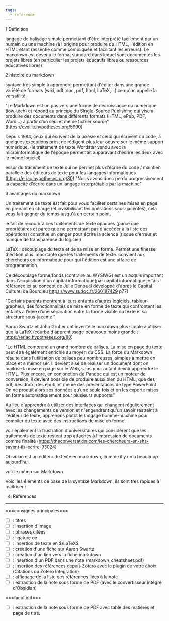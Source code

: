 ```yaml
---
tags:
  - référence
---
```


<!-- restaurer les titres avec des # -->

1 Définition

<!-- insérer l'image suivante ici : https://d33wubrfki0l68.cloudfront.net/e3541891e3115642d605aca52e4556d397e95c6f/4e2ba/images/quicktourexample.png -->

langage de balisage simple permettant d'être interprété facilement par un humain ou une machine (à l'origine pour produire du HTML, l'édition en HTML étant ressentie comme compliquée et facilitant les erreurs). 
Le markdown est devenu le format standard dans lequel sont documentés les projets libres (en particulier les projets éducatifs libres ou ressources éducatives libres)

<!-- dans le coffre, il y a un fichier correspondant à un tableau : PKM.ods ; en utilisant le service table to markdown (https://tabletomarkdown.com/convert-spreadsheet-to-markdown/) insérer le tableau en markdown ici -->


2 histoire du markdown

<!-- en utilisant la feuille d'aide sur markdown, insérer ici le PDF de la carte mentale (Obsidian_carte_mentale.pdf) -->


syntaxe très simple à apprendre permettant d'éditer dans une grande variété de formats (wiki, odt, doc, pdf, html, LaTeX,...) ce qu'on appelle la versatilité.

<!-- restaurer les phrases citées avec ">" -->

<!-- charger les références dans Zotero et avec le plugin de votre choix Citations ou Zotero integration, faites un lien avec la référence dans Zotero -->

"Le Markdown est un pas vers une forme de décroissance du numérique (low-tech) et répond au principe du Single-Source Publishing qui vise à produire des documents dans différents formats (HTML, ePub, PDF, Word...) à partir d’un seul et même fichier source" (https://eveille.hypotheses.org/5990)

<!-- dans le paragraphe suivant, utiliser le plugin 'Obsidian unicode search' pour faire la ligature du o et du e dans "oeuvre" -->

Depuis 1984, ceux qui écrivent de la poésie et ceux qui écrivent du code, à quelques exceptions près, ne rédigent plus leur oeuvre sur le même support numérique. (le traitement de texte Wordstar vendu avec la microinformatique de l'époque permettait auparavant d'écrire les deux avec le même logiciel)

essor du traitement de texte qui ne permet plus d'écrire du code / maintien parallèle des éditeurs de texte pour les langages informatiques (https://eriac.hypotheses.org/80)
"Nous avons donc perdu progressivement la capacité d’écrire dans un langage interprétable par la machine"

3 avantages du markdown

Un traitement de texte est fait pour vous faciliter certaines mises en page en prenant en charge (et invisibilisant les opérations sous-jacentes), cela vous fait gagner du temps jusqu'à un certain point.

le fait de recourir à ces traitements de texte opaques (parce que propriétaires et parce que ne permettant pas d'accéder à la liste des opérations) constitue un danger pour écrire la science (risque d'erreur et manque de transparence du logiciel)

<!-- insérer ci-dessous la commande LATEX pour restituer la graphie habituelle de LATEX : cette commande est :  \LaTeX --> 

LaTeX : découplage du texte et de sa mise en forme. Permet une finesse d'édition plus importante que les traitements de texte. 
convient aux chercheurs en informatique pour qui l'édition est une affaire de programmation. 

Ce découplage forme/fonds (contraire au WYSIWG) est un acquis important dans l'acquisition d'un capital informatique(par capital informatique je fais référence ici au concept de Julie Denouel développé d'après le Capital Culturel de Bourdieu https://www.sudoc.fr/260187429 p77)

"Certains parents montrent à leurs enfants d’autres logiciels, tableur-grapheur, des fonctionnalités de mise en forme de texte qui confrontent les enfants à l’idée d’une séparation entre la forme visible du texte et sa structure sous-jacente."

<!-- dans la ligne ci-dessous, insérer un renvoi vers une note sur Aaron Swartz. Dans cette note insérer une image d'Aaron Swartz
-->

Aaron Swartz et John Gruber ont inventé le markdown plus simple à utiliser que la LaTeX (courbe d'apprentissage beaucoup moins grande : https://eriac.hypotheses.org/80)

"Le HTML comprend un grand nombre de balises. La mise en page du texte peut être également enrichie au moyen du CSS. La force du Markdown résulte dans l’utilisation de balises peu nombreuses, simples à mettre en place et à mémoriser. Il devient aisé de réaliser un document dont on maîtrise la mise en page sur le Web, sans pour autant devoir apprendre le HTML. Plus encore, en conjonction de Pandoc qui est un moteur de conversion, il devient possible de produire aussi bien du HTML, que des pdf, des docx, des epub, et même des présentations de type PowerPoint. On ne produit alors ses données qu’une seule fois et on les exporte mises en forme automatiquement pour plusieurs supports." 

Au lieu d'apprendre à utiliser des interfaces qui changent régulièrement avec les changements de version et n'engendrent qu'un savoir restreint à l'éditeur de texte, apprenons plutôt le langage homme-machine pour compiler du texte avec des instructions de mise en forme. 


voir également la frustration d'universitaires qui considèrent que les traitements de texte restent trop attachés à l'impression de documents comme finalité (https://theconversation.com/les-chercheurs-en-shs-savent-ils-ecrire-93024)

Obsidian est un éditeur de texte en markdown, comme il y en a beaucoup aujourd'hui. 

<!-- dans la ligne ci-dessous, faire le lien avec la fiche comprenant le memo markdown -->

voir le mémo sur Markdown

Voici les éléments de base de la syntaxe Markdown, ils sont très rapides à maîtriser :

<!-- intégrer  ci-dessous le PDF markdown_cheatsheet.pdf -->


4. Références


---

===consignes principales===

- [ ] : titres
- [ ] : insertion d'image
- [ ] : phrases citées
- [ ] : ligature oe
- [ ] : insertion de texte en $\LaTeX$
- [ ] : création d'une fiche sur Aaron Swartz
- [ ] : création d'un lien vers la fiche markdown
- [ ] : insertion d'un PDF dans une note (markdown_cheatsheet.pdf)
- [ ] : insertion des références depuis Zotero avec le plugin de votre choix (Citations ou Zotero Integration)
- [ ] : affichage de la liste des références liées à la note
- [ ] : extraction de la note sous forme de PDF (avec le convertisseur intégré d'Obsidian)

===facultatif===

- [ ] : extraction de la note sous forme de PDF avec table des matières et page de titre. 